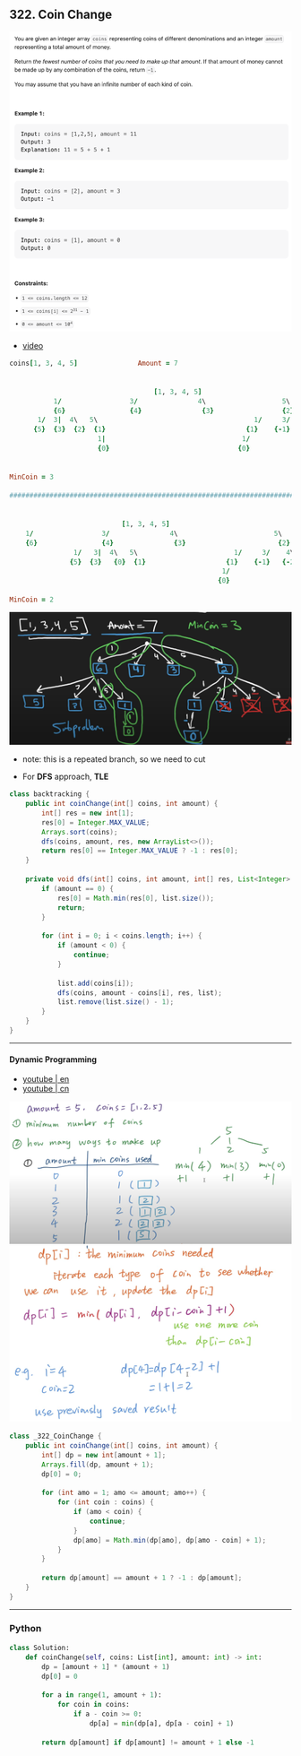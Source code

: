 ## 322. Coin Change
![](img/2023-01-30-15-51-48.png)

- [video](https://www.youtube.com/watch?v=H9bfqozjoqs&t=206s)

```ruby
coins[1, 3, 4, 5]               Amount = 7


                                    [1, 3, 4, 5]
           1/                 3/               4\                   5\
           {6}                {4}               {3}                 {2}
       1/  3|  4\   5\                                       1/     3/    4\      5\
      {5}  {3}  {2}  {1}                                   {1}    {-1}   {-2}     {-3}
                      1|                                  1/
                      {0}                                {0} 


MinCoin = 3

#####################################################################################


                            [1, 3, 4, 5]
    1/                 3/               4\                        5\
    {6}                {4}               {3}                       {2}
                1/   3|  4\   5\                        1/     3/    4\      5\
               {5}  {3}   {0}  {1}                    {1}    {-1}   {-2}   {-3}
                                                     1/
                                                    {0} 

MinCoin = 2
```



![](img/2023-01-30-16-00-17.png)

- note: this is a repeated branch, so we need to cut

- For **DFS** approach, **TLE**


```java
class backtracking {
    public int coinChange(int[] coins, int amount) {
        int[] res = new int[1];
        res[0] = Integer.MAX_VALUE;
        Arrays.sort(coins);
        dfs(coins, amount, res, new ArrayList<>());
        return res[0] == Integer.MAX_VALUE ? -1 : res[0];
    }

    private void dfs(int[] coins, int amount, int[] res, List<Integer> list) {
        if (amount == 0) {
            res[0] = Math.min(res[0], list.size());
            return;
        }

        for (int i = 0; i < coins.length; i++) {
            if (amount < 0) {
                continue;
            }

            list.add(coins[i]);
            dfs(coins, amount - coins[i], res, list);
            list.remove(list.size() - 1);
        }
    }
}
```
---


#### Dynamic Programming

- [youtube | en](https://www.youtube.com/watch?v=H9bfqozjoqs)
- [youtube | cn](https://www.youtube.com/watch?v=KzkQMXpWSuA&t=463s)


![](img/2024-07-26-16-23-40.png)
![](img/2024-07-26-16-24-26.png)


```java
class _322_CoinChange {
    public int coinChange(int[] coins, int amount) {
        int[] dp = new int[amount + 1];
        Arrays.fill(dp, amount + 1);
        dp[0] = 0;

        for (int amo = 1; amo <= amount; amo++) {
            for (int coin : coins) {
                if (amo < coin) {
                    continue;
                }
                dp[amo] = Math.min(dp[amo], dp[amo - coin] + 1);
            }
        }

        return dp[amount] == amount + 1 ? -1 : dp[amount];
    }
}

```
---


### Python

```python
class Solution:
    def coinChange(self, coins: List[int], amount: int) -> int:
        dp = [amount + 1] * (amount + 1)
        dp[0] = 0

        for a in range(1, amount + 1):
            for coin in coins:
                if a - coin >= 0:
                    dp[a] = min(dp[a], dp[a - coin] + 1)

        return dp[amount] if dp[amount] != amount + 1 else -1
```